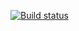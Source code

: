 [![Build status](https://ci.appveyor.com/api/projects/status/fu7ojl0m20xi5xna/branch/main?svg=true)](https://ci.appveyor.com/project/VladimirEnot/selenidweb/branch/main)
